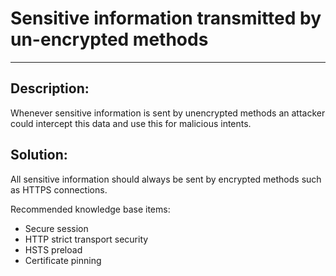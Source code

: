 # Sensitive information transmitted by un-encrypted methods
-------

## Description:

Whenever sensitive information is sent by unencrypted methods an attacker could intercept
this data and use this for malicious intents.

## Solution:

All sensitive information should always be sent by encrypted methods
such as HTTPS connections.

Recommended knowledge base items:

- Secure session
- HTTP strict transport security
- HSTS preload
- Certificate pinning
